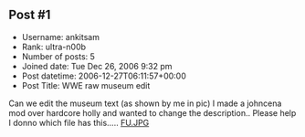 ## Post #1
- Username: ankitsam
- Rank: ultra-n00b
- Number of posts: 5
- Joined date: Tue Dec 26, 2006 9:32 pm
- Post datetime: 2006-12-27T06:11:57+00:00
- Post Title: WWE raw museum edit

Can we edit the museum text (as shown by me in pic)
I made a johncena mod over hardcore holly and wanted to change the description..
Please help
I donno which file has this.....
[FU.JPG](https://xentaxbackup.github.io/file/1001_FU.JPG)
